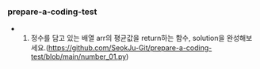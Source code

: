 ### prepare-a-coding-test

- 1. 정수를 담고 있는 배열 arr의 평균값을 return하는 함수, solution을 완성해보세요.(https://github.com/SeokJu-Git/prepare-a-coding-test/blob/main/number_01.py)

